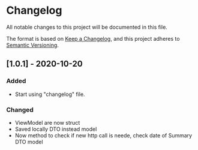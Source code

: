 # Changelog

All notable changes to this project will be documented in this file.

The format is based on [Keep a Changelog](https://keepachangelog.com/en/1.0.0/),
and this project adheres to [Semantic Versioning](https://semver.org/spec/v2.0.0.html).

## [1.0.1] - 2020-10-20

### Added

- Start using "changelog" file.

### Changed

- ViewModel are now struct
- Saved locally DTO instead model
- Now method to check if new http call is neede, check date of Summary DTO model